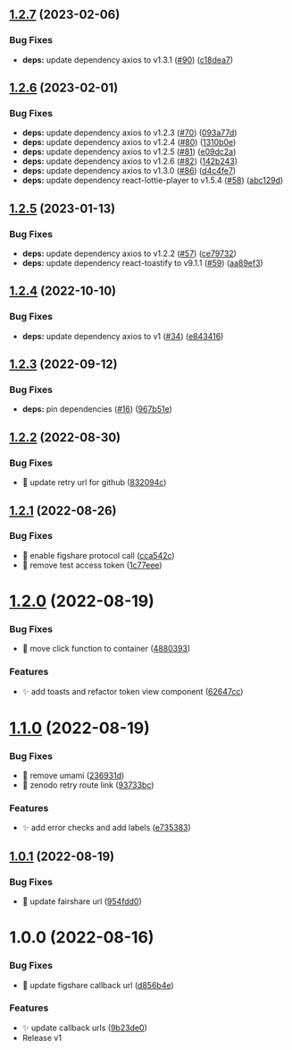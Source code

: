 ## [1.2.7](https://github.com/fairdataihub/FAIRshare-Auth/compare/v1.2.6...v1.2.7) (2023-02-06)


### Bug Fixes

* **deps:** update dependency axios to v1.3.1 ([#90](https://github.com/fairdataihub/FAIRshare-Auth/issues/90)) ([c18dea7](https://github.com/fairdataihub/FAIRshare-Auth/commit/c18dea721ae36589ad537a608b829c2489e0fddc))

## [1.2.6](https://github.com/fairdataihub/FAIRshare-Auth/compare/v1.2.5...v1.2.6) (2023-02-01)


### Bug Fixes

* **deps:** update dependency axios to v1.2.3 ([#70](https://github.com/fairdataihub/FAIRshare-Auth/issues/70)) ([093a77d](https://github.com/fairdataihub/FAIRshare-Auth/commit/093a77d3c88cfae8248947188dbf2fc155fcdf04))
* **deps:** update dependency axios to v1.2.4 ([#80](https://github.com/fairdataihub/FAIRshare-Auth/issues/80)) ([1310b0e](https://github.com/fairdataihub/FAIRshare-Auth/commit/1310b0e42d8b69dfa2155349ea9f64ddb3a58202))
* **deps:** update dependency axios to v1.2.5 ([#81](https://github.com/fairdataihub/FAIRshare-Auth/issues/81)) ([e09dc2a](https://github.com/fairdataihub/FAIRshare-Auth/commit/e09dc2aba3ec59de34a7888fe5015346bf7d64ad))
* **deps:** update dependency axios to v1.2.6 ([#82](https://github.com/fairdataihub/FAIRshare-Auth/issues/82)) ([142b243](https://github.com/fairdataihub/FAIRshare-Auth/commit/142b2431ce9ce4b7183ed5f45104d22ed28fccef))
* **deps:** update dependency axios to v1.3.0 ([#86](https://github.com/fairdataihub/FAIRshare-Auth/issues/86)) ([d4c4fe7](https://github.com/fairdataihub/FAIRshare-Auth/commit/d4c4fe79dd14e44198d9d21fddc0615f6f417d77))
* **deps:** update dependency react-lottie-player to v1.5.4 ([#58](https://github.com/fairdataihub/FAIRshare-Auth/issues/58)) ([abc129d](https://github.com/fairdataihub/FAIRshare-Auth/commit/abc129d9a01524fba80a856268a7e72dc8a0a652))

## [1.2.5](https://github.com/fairdataihub/FAIRshare-Auth/compare/v1.2.4...v1.2.5) (2023-01-13)


### Bug Fixes

* **deps:** update dependency axios to v1.2.2 ([#57](https://github.com/fairdataihub/FAIRshare-Auth/issues/57)) ([ce79732](https://github.com/fairdataihub/FAIRshare-Auth/commit/ce79732a8a6105f5e65576e70079f89355a9985f))
* **deps:** update dependency react-toastify to v9.1.1 ([#59](https://github.com/fairdataihub/FAIRshare-Auth/issues/59)) ([aa89ef3](https://github.com/fairdataihub/FAIRshare-Auth/commit/aa89ef317a62edd95f962717f4dfa5a393880ed4))

## [1.2.4](https://github.com/fairdataihub/FAIRshare-Auth/compare/v1.2.3...v1.2.4) (2022-10-10)

### Bug Fixes

- **deps:** update dependency axios to v1 ([#34](https://github.com/fairdataihub/FAIRshare-Auth/issues/34)) ([e843416](https://github.com/fairdataihub/FAIRshare-Auth/commit/e8434166370446ea035da20d3158e68e081acbdd))

## [1.2.3](https://github.com/fairdataihub/FAIRshare-Auth/compare/v1.2.2...v1.2.3) (2022-09-12)

### Bug Fixes

- **deps:** pin dependencies ([#16](https://github.com/fairdataihub/FAIRshare-Auth/issues/16)) ([967b51e](https://github.com/fairdataihub/FAIRshare-Auth/commit/967b51e45db533da3fcf5f1c0bed3f9e5133279b))

## [1.2.2](https://github.com/fairdataihub/FAIRshare-Auth/compare/v1.2.1...v1.2.2) (2022-08-30)

### Bug Fixes

- 🐛 update retry url for github ([832094c](https://github.com/fairdataihub/FAIRshare-Auth/commit/832094cd98d11af6e2e8447a1f6bea81ff6e3daa))

## [1.2.1](https://github.com/fairdataihub/FAIRshare-Auth/compare/v1.2.0...v1.2.1) (2022-08-26)

### Bug Fixes

- 🐛 enable figshare protocol call ([cca542c](https://github.com/fairdataihub/FAIRshare-Auth/commit/cca542cb4258805fad7fc5884dc5597954f9e15c))
- 🐛 remove test access token ([1c77eee](https://github.com/fairdataihub/FAIRshare-Auth/commit/1c77eeeeba2857fcf15f1c5a98606b2f17aaa2e9))

# [1.2.0](https://github.com/fairdataihub/FAIRshare-Auth/compare/v1.1.0...v1.2.0) (2022-08-19)

### Bug Fixes

- 🐛 move click function to container ([4880393](https://github.com/fairdataihub/FAIRshare-Auth/commit/4880393cee783af7578b25891a807288631218bf))

### Features

- ✨ add toasts and refactor token view component ([62647cc](https://github.com/fairdataihub/FAIRshare-Auth/commit/62647cc8706839672162e12aaf65fc88b2f52831))

# [1.1.0](https://github.com/fairdataihub/FAIRshare-Auth/compare/v1.0.1...v1.1.0) (2022-08-19)

### Bug Fixes

- 🐛 remove umami ([236931d](https://github.com/fairdataihub/FAIRshare-Auth/commit/236931df8ca51662775fc76e658e79e15b858ce1))
- 🐛 zenodo retry route link ([93733bc](https://github.com/fairdataihub/FAIRshare-Auth/commit/93733bcb0667a16268ac2e395d5e88dd52d9227d))

### Features

- ✨ add error checks and add labels ([e735383](https://github.com/fairdataihub/FAIRshare-Auth/commit/e735383416308db3c218405c79d0652e4eae5083))

## [1.0.1](https://github.com/fairdataihub/FAIRshare-Auth/compare/v1.0.0...v1.0.1) (2022-08-19)

### Bug Fixes

- 🐛 update fairshare url ([954fdd0](https://github.com/fairdataihub/FAIRshare-Auth/commit/954fdd073b78ccf4663c31a80f03277a44f4e79e))

# 1.0.0 (2022-08-16)

### Bug Fixes

- 🐛 update figshare callback url ([d856b4e](https://github.com/fairdataihub/FAIRshare-Auth/commit/d856b4edac3789f899bc6c9ef8028446fc317bcb))

### Features

- ✨ update callback urls ([9b23de0](https://github.com/fairdataihub/FAIRshare-Auth/commit/9b23de0eff6c11a54bf67a2d64aca1d75f69ae2e))
- Release v1
